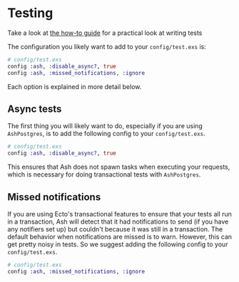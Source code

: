 <!--
SPDX-FileCopyrightText: 2020 Zach Daniel

SPDX-License-Identifier: MIT
-->

# Testing

Take a look at [the how-to guide](/documentation/how-to/test-resources.livemd) for a practical look at writing tests

The configuration you likely want to add to your `config/test.exs` is:

```elixir
# config/test.exs
config :ash, :disable_async?, true
config :ash, :missed_notifications, :ignore
```

Each option is explained in more detail below.

## Async tests

The first thing you will likely want to do, especially if you are using `AshPostgres`, is to add the following config to your `config/test.exs`.

```elixir
# config/test.exs
config :ash, :disable_async?, true
```

This ensures that Ash does not spawn tasks when executing your requests, which is necessary for doing transactional tests with `AshPostgres`.

## Missed notifications

If you are using Ecto's transactional features to ensure that your tests all run in a transaction, Ash will detect that it had notifications to send (if you have any notifiers set up) but couldn't because it was still in a transaction. The default behavior when notifications are missed is to warn. However, this can get pretty noisy in tests. So we suggest adding the following config to your `config/test.exs`.

```elixir
# config/test.exs
config :ash, :missed_notifications, :ignore
```
